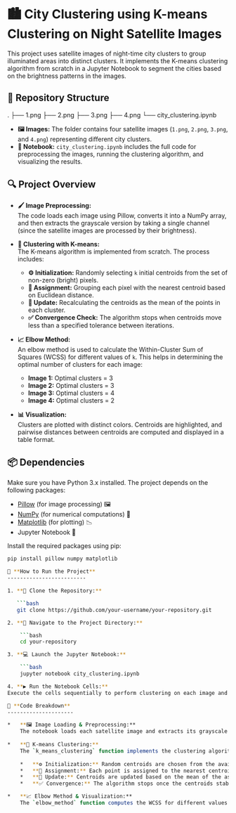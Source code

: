 # 🏙️ City Clustering using K-means Clustering on Night Satellite Images

This project uses satellite images of night-time city clusters to group illuminated areas into distinct clusters. It implements the K-means clustering algorithm from scratch in a Jupyter Notebook to segment the cities based on the brightness patterns in the images.

## 📂 Repository Structure
.
├── 1.png
├── 2.png
├── 3.png
├── 4.png
└── city_clustering.ipynb

- **🖼️ Images:** The folder contains four satellite images (`1.png`, `2.png`, `3.png`, and `4.png`) representing different city clusters.
- **📓 Notebook:** `city_clustering.ipynb` includes the full code for preprocessing the images, running the clustering algorithm, and visualizing the results.

## 🔍 Project Overview

- **🖌️ Image Preprocessing:**  
  The code loads each image using Pillow, converts it into a NumPy array, and then extracts the grayscale version by taking a single channel (since the satellite images are processed by their brightness).

- **🧩 Clustering with K-means:**  
  The K-means algorithm is implemented from scratch. The process includes:
  - **⚙️ Initialization:** Randomly selecting `k` initial centroids from the set of non-zero (bright) pixels.
  - **🎯 Assignment:** Grouping each pixel with the nearest centroid based on Euclidean distance.
  - **🔄 Update:** Recalculating the centroids as the mean of the points in each cluster.
  - **✅ Convergence Check:** The algorithm stops when centroids move less than a specified tolerance between iterations.

- **📈 Elbow Method:**  
  An elbow method is used to calculate the Within-Cluster Sum of Squares (WCSS) for different values of `k`. This helps in determining the optimal number of clusters for each image:
  - **Image 1:** Optimal clusters = 3
  - **Image 2:** Optimal clusters = 3
  - **Image 3:** Optimal clusters = 4
  - **Image 4:** Optimal clusters = 2

- **📊 Visualization:**  
  Clusters are plotted with distinct colors. Centroids are highlighted, and pairwise distances between centroids are computed and displayed in a table format.

## 📦 Dependencies

Make sure you have Python 3.x installed. The project depends on the following packages:

- [Pillow](https://python-pillow.org/) (for image processing) 🖼️
- [NumPy](https://numpy.org/) (for numerical computations) 🔢
- [Matplotlib](https://matplotlib.org/) (for plotting) 📉
- Jupyter Notebook 📓

Install the required packages using pip:

```bash
pip install pillow numpy matplotlib

🚀 **How to Run the Project**
-------------------------

1. **🔗 Clone the Repository:**

   ```bash
   git clone https://github.com/your-username/your-repository.git

2. **📁 Navigate to the Project Directory:**

    ```bash
    cd your-repository

3. **💻 Launch the Jupyter Notebook:**

    ```bash
    jupyter notebook city_clustering.ipynb

4. **▶️ Run the Notebook Cells:**
Execute the cells sequentially to perform clustering on each image and view the corresponding visualizations.

📝 **Code Breakdown**
---------------------

*   **🖼️ Image Loading & Preprocessing:**  
    The notebook loads each satellite image and extracts its grayscale representation by selecting one of the color channels. It then identifies the light points (pixels with values greater than 0) for clustering.
    
*   **🧮 K-means Clustering:**  
    The `k_means_clustering` function implements the clustering algorithm:
    
    *   **⚙️ Initialization:** Random centroids are chosen from the available light points.
    *   **🎯 Assignment:** Each point is assigned to the nearest centroid.
    *   **🔄 Update:** Centroids are updated based on the mean of the assigned points.
    *   **✅ Convergence:** The algorithm stops once the centroids stabilize.

*   **📈 Elbow Method & Visualization:**  
    The `elbow_method` function computes the WCSS for different values of `k` to help decide the optimal number of clusters. The `cluster_plot` and `distance` functions then plot the clusters along with centroid markers and display the distances between them.






